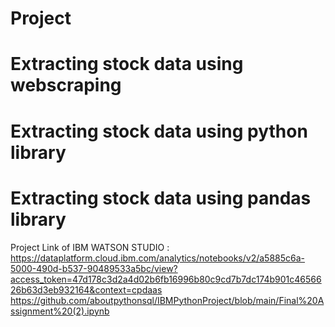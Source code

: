 
# Project

# Extracting stock data using webscraping 
# Extracting stock data using python library
# Extracting stock data using pandas library



Project Link of IBM WATSON STUDIO : https://dataplatform.cloud.ibm.com/analytics/notebooks/v2/a5885c6a-5000-490d-b537-90489533a5bc/view?access_token=47d178c3d2a4d02b6fb16996b80c9cd7b7dc174b901c4656626b63d3eb932164&context=cpdaas
https://github.com/aboutpythonsql/IBMPythonProject/blob/main/Final%20Assignment%20(2).ipynb
